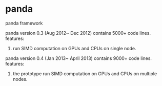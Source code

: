 panda
=====

panda framework

panda version 0.3 (Aug 2012~ Dec 2012) contains 5000+ code lines. 
features:
1) run SIMD computation on GPUs and CPUs on single node.

panda version 0.4 (Jan 2013~ April 2013) contains 9000+ code lines.
features:
1) the prototype run SIMD computation on GPUs and CPUs on multiple nodes.
